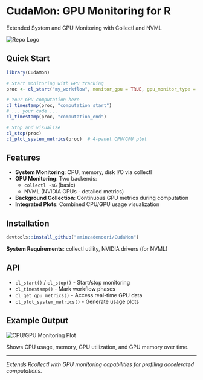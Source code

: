 # CudaMon: GPU Monitoring for R

Extended System and GPU Monitoring with Collectl and NVML

![Repo Logo](https://github.com/aminzadenoori/Rcollectl-GPU/blob/develgpu/cudamon.jpeg?raw=true)
## Quick Start

```r
library(CudaMon)

# Start monitoring with GPU tracking
proc <- cl_start("my_workflow", monitor_gpu = TRUE, gpu_monitor_type = "nvml")

# Your GPU computation here
cl_timestamp(proc, "computation_start")
# ... your code ...
cl_timestamp(proc, "computation_end")

# Stop and visualize
cl_stop(proc)
cl_plot_system_metrics(proc)  # 4-panel CPU/GPU plot
```

## Features

- **System Monitoring**: CPU, memory, disk I/O via collectl
- **GPU Monitoring**: Two backends:
  - `collectl -sG` (basic)
  - NVML (NVIDIA GPUs - detailed metrics)
- **Background Collection**: Continuous GPU metrics during computation
- **Integrated Plots**: Combined CPU/GPU usage visualization

## Installation

```r
devtools::install_github("aminzadenoori/CudaMon")
```

**System Requirements**: collectl utility, NVIDIA drivers (for NVML)

## API

- `cl_start()` / `cl_stop()` - Start/stop monitoring
- `cl_timestamp()` - Mark workflow phases  
- `cl_get_gpu_metrics()` - Access real-time GPU data
- `cl_plot_system_metrics()` - Generate usage plots

## Example Output

![CPU/GPU Monitoring Plot](https://github.com/aminzadenoori/Rcollectl-GPU/blob/develgpu/image%20(1).png)

Shows CPU usage, memory, GPU utilization, and GPU memory over time.

---

*Extends Rcollectl with GPU monitoring capabilities for profiling accelerated computations.*